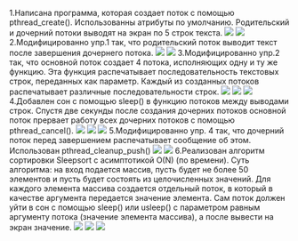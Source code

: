 1.Написана программа, которая создает поток с помощью pthread_create(). Использованны атрибуты по умолчанию. Родительский и дочерний потоки выводят на экран по 5 строк текста.
<img src="img/screen1.jpg"> 
<img src="img/screen2.jpg"> 
2.Модифицированно упр.1 так, что родительский поток выводит текст после завершения дочернего потока. 
<img src="img/screen3.jpg"> 
<img src="img/screen4.jpg"> 
3.Модифицированно упр.2 так, что основной поток создает 4 потока, исполняющих одну и ту же функцию. Эта функция распечатывает последовательность текстовых строк, переданных как параметр. Каждый из созданных потоков распечатывает различные последовательности строк.
<img src="img/screen5.jpg"> 
<img src="img/screen6.jpg"> 
<img src="img/screen7.jpg"> 
4.Добавлен сон с помощью sleep() в функцию потоков между выводами строк. Спустя две секунды после создания дочерних потоков основной поток прервает работу всех дочерних потоков с помощью pthread_cancel().
<img src="img/screen8.jpg"> 
<img src="img/screen9.jpg"> 
<img src="img/screen10.jpg"> 
5.Модифицированно упр. 4 так, что дочерний поток перед завершением распечатывает сообщение об этом. Использован pthread_cleanup_push()
<img src="img/screen11.jpg"> 
<img src="img/screen12.jpg"> 
6.Реализован алгоритм сортировки Sleepsort с асимптотикой O(N) (по времени). Суть алгоритма: на вход подается массив, пусть будет не более 50 элементов и пусть будет состоять из целочисленных значений. Для каждого элемента массива создается отдельный поток, в который в качестве аргумента передается значение элемента. Сам поток должен уйти в сон с помощью sleep() или usleep() с параметром равным аргументу потока (значение элемента массива), а после вывести на экран значение.
<img src="img/screen13.jpg"> 
<img src="img/screen14.jpg"> 
<img src="img/screen15.jpg"> 